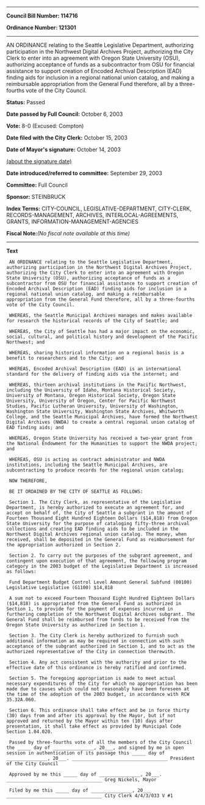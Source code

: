 

********

**Council Bill Number: 114716**
   
**Ordinance Number: 121301**
********

 AN ORDINANCE relating to the Seattle Legislative Department, authorizing participation in the Northwest Digital Archives Project, authorizing the City Clerk to enter into an agreement with Oregon State University (OSU), authorizing acceptance of funds as a subcontractor from OSU for financial assistance to support creation of Encoded Archival Description (EAD) finding aids for inclusion in a regional national union catalog, and making a reimbursable appropriation from the General Fund therefore, all by a three-fourths vote of the City Council.

**Status:** Passed
   
**Date passed by Full Council:** October 6, 2003
   
**Vote:** 8-0 (Excused: Compton)
   
**Date filed with the City Clerk:** October 15, 2003
   
**Date of Mayor's signature:** October 14, 2003
   
[(about the signature date)](/~public/approvaldate.htm)
   
   
   
**Date introduced/referred to committee:** September 29, 2003
   
**Committee:** Full Council
   
**Sponsor:** STEINBRUCK
   
   
**Index Terms:** CITY-COUNCIL, LEGISLATIVE-DEPARTMENT, CITY-CLERK, RECORDS-MANAGEMENT, ARCHIVES, INTERLOCAL-AGREEMENTS, GRANTS, INFORMATION-MANAGEMENT-AGENCIES

**Fiscal Note:**_(No fiscal note available at this time)_

********

**Text**
   
```
 AN ORDINANCE relating to the Seattle Legislative Department, authorizing participation in the Northwest Digital Archives Project, authorizing the City Clerk to enter into an agreement with Oregon State University (OSU), authorizing acceptance of funds as a subcontractor from OSU for financial assistance to support creation of Encoded Archival Description (EAD) finding aids for inclusion in a regional national union catalog, and making a reimbursable appropriation from the General Fund therefore, all by a three-fourths vote of the City Council.

 WHEREAS, the Seattle Municipal Archives manages and makes available for research the historical records of the City of Seattle; and

 WHEREAS, the City of Seattle has had a major impact on the economic, social, cultural, and political history and development of the Pacific Northwest; and

 WHEREAS, sharing historical information on a regional basis is a benefit to researchers and to the City; and

 WHEREAS, Encoded Archival Description (EAD) is an international standard for the delivery of finding aids via the internet; and

 WHEREAS, thirteen archival institutions in the Pacific Northwest, including the University of Idaho, Montana Historical Society, University of Montana, Oregon Historical Society, Oregon State University, University of Oregon, Center for Pacific Northwest Studies, Pacific Lutheran University, University of Washington, Washington State University, Washington State Archives, Whitworth College, and the Seattle Municipal Archives, have formed the Northwest Digital Archives (NWDA) to create a central regional union catalog of EAD finding aids; and

 WHEREAS, Oregon State University has received a two-year grant from the National Endowment for the Humanities to support the NWDA project; and

 WHEREAS, OSU is acting as contract administrator and NWDA institutions, including the Seattle Municipal Archives, are subcontracting to produce records for the regional union catalog;

 NOW THEREFORE,

 BE IT ORDAINED BY THE CITY OF SEATTLE AS FOLLOWS:

 Section 1. The City Clerk, as representative of the Legislative Department, is hereby authorized to execute an agreement for, and accept on behalf of, the City of Seattle a subgrant in the amount of Fourteen Thousand Eight Hundred Eighteen Dollars ($14,818) from Oregon State University for the purpose of cataloging fifty-three archival collections and creating EAD finding aids to be included in the Northwest Digital Archives regional union catalog. The money, when received, shall be deposited in the General Fund as reimbursement for the appropriation authorized in Section 2.

 Section 2. To carry out the purposes of the subgrant agreement, and contingent upon execution of that agreement, the following program category in the 2003 budget of the Legislative Department is increased as follows:

 Fund Department Budget Control Level Amount General Subfund (00100) Legislative Legislative (G1100) $14,818

 A sum not to exceed Fourteen Thousand Eight Hundred Eighteen Dollars ($14,818) is appropriated from the General Fund as authorized in Section 1, to provide for the payment of expenses incurred in furthering completion of the Northwest Digital Archives subgrant. The General Fund shall be reimbursed from funds to be received from the Oregon State University as authorized in Section 1.

 Section 3. The City Clerk is hereby authorized to furnish such additional information as may be required in connection with such acceptance of the subgrant authorized in Section 1, and to act as the authorized representative of the City in connection therewith.

 Section 4. Any act consistent with the authority and prior to the effective date of this ordinance is hereby ratified and confirmed.

 Section 5. The foregoing appropriation is made to meet actual necessary expenditures of the City for which no appropriation has been made due to causes which could not reasonably have been foreseen at the time of the adoption of the 2003 budget, in accordance with RCW 35.32A.060.

 Section 6. This ordinance shall take effect and be in force thirty (30) days from and after its approval by the Mayor, but if not approved and returned by the Mayor within ten (10) days after presentation, it shall take effect as provided by Municipal Code Section 1.04.020.

 Passed by three-fourths vote of all the members of the City Council the _____ day of _______________, 20___, and signed by me in open session in authentication of its passage this _____ day of _______________, 20___. ___________________________________ President of the City Council

 Approved by me this _____ day of _______________, 20___. ___________________________________ Greg Nickels, Mayor

 Filed by me this _____ day of _______________, 20___ ___________________________________ City Clerk 4/4/3/033 V #1

```
